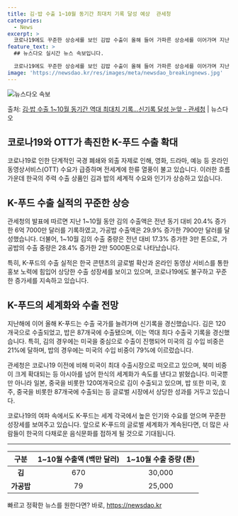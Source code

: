 ```yaml
---
title: 김·밥 수출 1~10월 동기간 최대치 기록 달성 예상  관세청
categories:
  - News
excerpt: >
  코로나19에도 꾸준한 상승세를 보인 김밥 수출이 올해 들어 가파른 상승세를 이어가며 지난 1~10월 동기간 …
feature_text: >
  ## 뉴스다오 실시간 뉴스 속보입니다.

  코로나19에도 꾸준한 상승세를 보인 김밥 수출이 올해 들어 가파른 상승세를 이어가며 지난 1~10월 동기간 …
image: 'https://newsdao.kr/res/images/meta/newsdao_breakingnews.jpg'
---
```


![뉴스다오 속보](https://newsdao.kr/res/images/meta/newsdao_breakingnews.jpg)

<p>출처: <a href="https://newsdao.kr/2668" rel="dofollow">김·밥 수출 1~10월 동기간 역대 최대치 기록…신기록 달성 눈앞 - 관세청</a> | 뉴스다오</p>

<h2>코로나19와 OTT가 촉진한 K-푸드 수출 확대</h2>

<p data-ke-size="size16">코로나19로 인한 단계적인 국경 폐쇄와 외출 자제로 인해, 영화, 드라마, 예능 등 온라인동영상서비스(OTT) 수요가 급증하며 전세계에 한류 열풍이 불고 있습니다. 이러한 흐름 가운데 한국의 주력 수출 상품인 김과 밥의 세계적 수요와 인기가 상승하고 있습니다.</p>

<h2 data-ke-size="size26">K-푸드 수출 실적의 꾸준한 상승</h2>

<p data-ke-size="size16">관세청의 발표에 따르면 지난 1~10월 동안 김의 수출액은 전년 동기 대비 20.4% 증가한 6억 7000만 달러를 기록하였고, 가공밥 수출액은 29.9% 증가한 7900만 달러를 달성했습니다. 더불어, 1~10월 김의 수출 중량은 전년 대비 17.3% 증가한 3만 톤으로, 가공밥의 수출 중량은 28.4% 증가한 2만 5000톤으로 나타났습니다.</p>

<p data-ke-size="size16">특히, K-푸드의 수출 실적은 한국 콘텐츠의 글로벌 확산과 온라인 동영상 서비스를 통한 홍보 노력에 힘입어 상당한 수출 성장세를 보이고 있으며, 코로나19에도 불구하고 꾸준한 증가세를 지속하고 있습니다.</p>

<h2 data-ke-size="size26">K-푸드의 세계화와 수출 전망</h2>

<p data-ke-size="size16">지난해에 이어 올해 K-푸드는 수출 국가를 늘려가며 신기록을 경신했습니다. 김은 120개국으로 수출되었고, 밥은 87개국에 수출됐으며, 이는 역대 최다 수출국 기록을 경신했습니다. 특히, 김의 경우에는 미국을 중심으로 수출이 진행되어 미국의 김 수입 비중은 21%에 달하며, 밥의 경우에는 미국의 수입 비중이 79%에 이르렀습니다.</p>

<p data-ke-size="size16">관세청은 코로나19 이전에 비해 미국이 최대 수출시장으로 떠오르고 있으며, 북미 비중이 크게 확대되는 등 아시아를 넘어 한식의 세계화가 속도를 낸다고 밝혔습니다. 미국뿐만 아니라 일본, 중국을 비롯한 120여개국으로 김이 수출되고 있으며, 밥 또한 미국, 호주, 중국을 비롯한 87개국에 수출되는 등 글로벌 시장에서 상당한 성과를 거두고 있습니다.</p>

<p data-ke-size="size16">코로나19의 여파 속에서도 K-푸드는 세계 각국에서 높은 인기와 수요를 얻으며 꾸준한 성장세를 보여주고 있습니다. 앞으로 K-푸드의 글로벌 세계화가 계속된다면, 더 많은 사람들이 한국의 다채로운 음식문화를 접하게 될 것으로 기대됩니다.</p>

<hr>

<table>
<thead>
<tr>
<th style="text-align: center;">구분</th>
<th style="text-align: center;">1~10월 수출액 (백만 달러)</th>
<th style="text-align: center;">1~10월 수출 중량 (톤)</th>
</tr>
</thead>
<tbody>
<tr>
<td style="text-align: center;"><b>김</b></td>
<td style="text-align: center;">670</td>
<td style="text-align: center;">30,000</td>
</tr>
<tr>
<td style="text-align: center;"><b>가공밥</b></td>
<td style="text-align: center;">79</td>
<td style="text-align: center;">25,000</td>
</tr>
</tbody>
</table> 

빠르고 정확한 뉴스를 원한다면? 바로, <a href="https://newsdao.kr" rel="dofollow">https://newsdao.kr</a>


